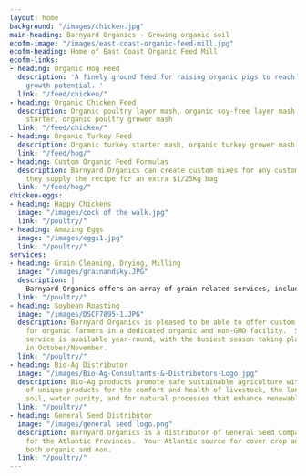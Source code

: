 ```yaml
---
layout: home
background: "/images/chicken.jpg"
main-heading: Barnyard Organics - Growing organic soil
ecofm-image: "/images/east-coast-organic-feed-mill.jpg"
ecofm-heading: Home of East Coast Organic Feed Mill
ecofm-links:
- heading: Organic Hog Feed
  description: 'A finely ground feed for raising organic pigs to reach their full
    growth potential. '
  link: "/feed/chicken/"
- heading: Organic Chicken Feed
  description: Organic poultry layer mash, organic soy-free layer mash, organic chick
    starter, organic poultry grower mash
  link: "/feed/chicken/"
- heading: Organic Turkey Feed
  description: Organic turkey starter mash, organic turkey grower mash
  link: "/feed/hog/"
- heading: Custom Organic Feed Formulas
  description: Barnyard Organics can create custom mixes for any customer provided
    they supply the recipe for an extra $1/25Kg bag
  link: "/feed/hog/"
chicken-eggs:
- heading: Happy Chickens
  image: "/images/cock of the walk.jpg"
  link: "/poultry/"
- heading: Amazing Eggs
  image: "/images/eggs1.jpg"
  link: "/poultry/"
services:
- heading: Grain Cleaning, Drying, Milling
  image: "/images/grainandsky.JPG"
  description: |
    Barnyard Organics offers an array of grain-related services, including:  cleaning; drying; milling.
  link: "/poultry/"
- heading: Soybean Roasting
  image: "/images/DSCF7895-1.JPG"
  description: Barnyard Organics is pleased to be able to offer custom soybean roasting
    for organic farmers in a dedicated organic and non-GMO facility.  Soybean roasting
    service is available year-round, with the busiest season taking place after harvest
    in October/November.
  link: "/poultry/"
- heading: Bio-Ag Distributor
  image: "/images/Bio-Ag-Consultants-&-Distributors-Logo.jpg"
  description: Bio-Ag products promote safe sustainable agriculture with a variety
    of unique products for the comfort and health of livestock, the longevity of our
    soil, water purity, and for natural processes that enhance renewable resources.
  link: "/poultry/"
- heading: General Seed Distributor
  image: "/images/general seed logo.png"
  description: Barnyard Organics is a distributor of General Seed Company’s products
    for the Atlantic Provinces.  Your Atlantic source for cover crop and forage seeds,
    both organic and non.
  link: "/poultry/"
---
```

